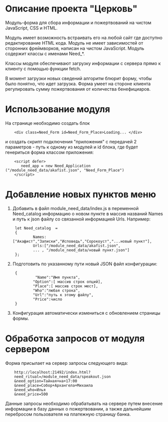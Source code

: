 # Описание проекта "Церковь"

Модуль-форма для сбора информации и пожертвований на чистом JavaScript, CSS и HTML.

Модуль имеет возможность встраивать его на любой сайт где доступно редактирование HTML кода. 
Модуль не имеет зависимостей от сторонних фреймворков, написан на чистом JavaScript.
Модуль содержит классы с именами Need_*.

Классы модуля обеспечивают загрузку информации с сервера прямо к клиенту с помощью функции fetch.

В момент загрузки новых сведений алгоритм блюрит форму, чтобы было понятно, что идет загрузка.
Форма умеет на стороне клиента регулировать сумму пожертвования от количества бенефициаров.

# Использование модуля

На странице необходимо создать блок   

        <div class=Need_Form id=Need_Form_Place>Loading... </div>
        
и создать скрипт подключения "приложения" с передачей 2 параметров - путь к одному из модулей и id блока, где будет генериться форма классом приложения:

        <script defer>
           need_app = new Need_Application ("/module_need_data/akafist.json", "Need_Form_Place")
        </script>

# Добавление новых пунктов меню
1. Добавить в файл module_need_data/index.js в переменной Need_catalog информацию о новом пункте в массив названий Names и путь к json файлу со связанной информацией Urls.
Например:

        let Need_catalog  =
        {
                Names:["Акафист","Записки","Исповедь","Сорокоуст","...новый пункт"],
                Urls:["/module_need_data/akafist.json",
                ... , "/module_need_data/новый пункт.json"]
        };

3. Подготовить по указанному пути новый JSON файл конфигурации:

        {
                 "Name":"Имя пункта",
                "Option":[ массив строк опций],
                "Place":[ массив строк мест],
                "Who":"любая строка",
                "Url":"путь к этому файлу",
                "Price":число
        }
4. Конфигурация автоматически измениться с обновлением страницы формы.

# Обработка запросов от модуля сервером
Форма присылает на сервер запросы следующего вида:

        http://localhost:21492/index.html?
        need_ritual=/module_need_data/speakout.json
        &need_option=Тайная+на+17:00
        &need_place=Собор+Архангела+Михаила
        &need_who=Илья
        &need_price=500
Данные запросы необходимо обрабатывать на сервере путем внесение информации в базу данных о пожертвовании, а также дальнейшим перебросом пользователя на платежную страницу банка.
